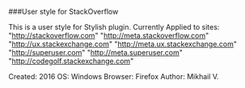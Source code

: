 ###User style  for StackOverflow 

This is a user style for Stylish plugin. 
Currently Applied to sites:
	"http://stackoverflow.com" 
	"http://meta.stackoverflow.com"
	"http://ux.stackexchange.com" 
	"http://meta.ux.stackexchange.com" 
	"http://superuser.com" 
	"http://meta.superuser.com" 
	"http://codegolf.stackexchange.com"

Created: 2016
OS: Windows
Browser: Firefox
Author: Mikhail V.

